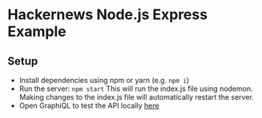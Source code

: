 # Hackernews Node.js Express Example

## Setup

* Install dependencies using npm or yarn (e.g. `npm i`)
* Run the server: `npm start` This will run the index.js file using nodemon. Making changes to the index.js file will automatically restart the server.
* Open GraphiQL to test the API locally [here](http://localhost:3000/graphiql)
